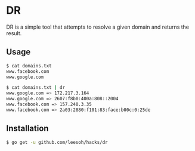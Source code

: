 # DR

DR is a simple tool that attempts to resolve a given domain and returns the result.

## Usage

```sh
$ cat domains.txt
www.facebook.com
www.google.com

$ cat domains.txt | dr
www.google.com => 172.217.3.164
www.google.com => 2607:f8b0:400a:808::2004
www.facebook.com => 157.240.3.35
www.facebook.com => 2a03:2880:f101:83:face:b00c:0:25de
```

## Installation

```sh
$ go get -u github.com/leesoh/hacks/dr
```
